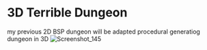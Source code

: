 # 3D Terrible Dungeon
my previous 2D BSP dungeon will be adapted procedural generatiog dungeon in 3D ![Screenshot_145](https://user-images.githubusercontent.com/28998924/126150919-da70adbd-e6d4-404d-8476-93229a83a84b.png)


